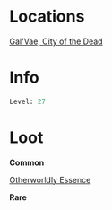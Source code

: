 <!-- TITLE: a shady lurker -->

# Locations
[Gal'Vae, City of the Dead](galvae)

# Info

```perl
Level: 27
```


# Loot

**Common**

[Otherworldly Essence](otherworldly-essence)


**Rare**
